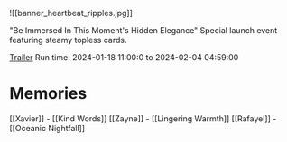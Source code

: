 ![[banner_heartbeat_ripples.jpg]]

"Be Immersed In This Moment's Hidden Elegance"
Special launch event featuring steamy topless cards.

[Trailer](https://youtu.be/WJW0eEA58Fo?si=zhz5vBHrxTElwWWY)
Run time: 2024-01-18 11:00:0 to 2024-02-04 04:59:00

# Memories
[[Xavier]] - [[Kind Words]]
[[Zayne]] - [[Lingering Warmth]]
[[Rafayel]] - [[Oceanic Nightfall]]